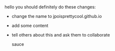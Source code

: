 hello you should definitely do these changes:
* change the name to jpoisprettycool.github.io
* add some content
* tell others about this and ask them to collaborate

  sauce
